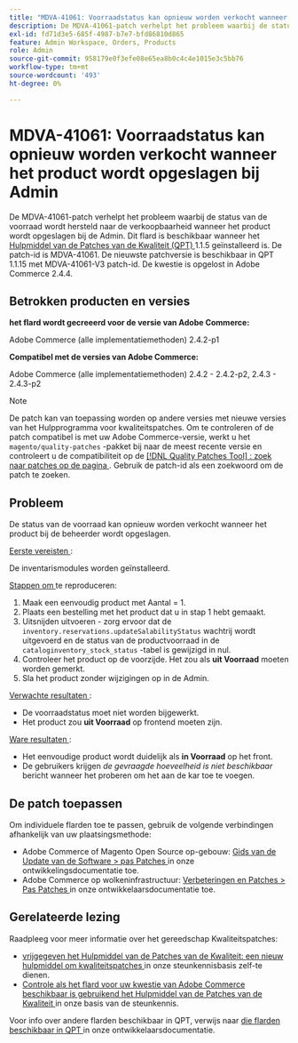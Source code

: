 ```yaml
---
title: "MDVA-41061: Voorraadstatus kan opnieuw worden verkocht wanneer het product wordt opgeslagen bij Admin"
description: De MDVA-41061-patch verhelpt het probleem waarbij de status van de voorraad wordt hersteld naar de verkoopbaarheid wanneer het product wordt opgeslagen bij de Admin. Deze patch is beschikbaar wanneer [Quality Patches Tool (QPT)] (https://devdocs.magento.com/guides/v2.4/comp-mgr/patching.html#mqp) 1.1.5 is geïnstalleerd. De patch-id is MDVA-41061. De nieuwste patchversie is beschikbaar in QPT 1.1.15 met MDVA-41061-V3 patch-id. De kwestie is opgelost in Adobe Commerce 2.4.4.
exl-id: fd71d3e5-685f-4987-b7e7-bfd86810d865
feature: Admin Workspace, Orders, Products
role: Admin
source-git-commit: 958179e0f3efe08e65ea8b0c4c4e1015e3c5bb76
workflow-type: tm+mt
source-wordcount: '493'
ht-degree: 0%

---
```


# MDVA-41061: Voorraadstatus kan opnieuw worden verkocht wanneer het product wordt opgeslagen bij Admin

De MDVA-41061-patch verhelpt het probleem waarbij de status van de voorraad wordt hersteld naar de verkoopbaarheid wanneer het product wordt opgeslagen bij de Admin. Dit flard is beschikbaar wanneer het [ Hulpmiddel van de Patches van de Kwaliteit (QPT) ](https://devdocs.magento.com/guides/v2.4/comp-mgr/patching.html#mqp) 1.1.5 geïnstalleerd is. De patch-id is MDVA-41061. De nieuwste patchversie is beschikbaar in QPT 1.1.15 met MDVA-41061-V3 patch-id. De kwestie is opgelost in Adobe Commerce 2.4.4.

## Betrokken producten en versies

**het flard wordt gecreeerd voor de versie van Adobe Commerce:**

Adobe Commerce (alle implementatiemethoden) 2.4.2-p1

**Compatibel met de versies van Adobe Commerce:**

Adobe Commerce (alle implementatiemethoden) 2.4.2 - 2.4.2-p2, 2.4.3 - 2.4.3-p2

>[!NOTE]
>
>De patch kan van toepassing worden op andere versies met nieuwe versies van het Hulpprogramma voor kwaliteitspatches. Om te controleren of de patch compatibel is met uw Adobe Commerce-versie, werkt u het `magento/quality-patches` -pakket bij naar de meest recente versie en controleert u de compatibiliteit op de [[!DNL Quality Patches Tool] : zoek naar patches op de pagina ](https://devdocs.magento.com/quality-patches/tool.html#patch-grid) . Gebruik de patch-id als een zoekwoord om de patch te zoeken.

## Probleem

De status van de voorraad kan opnieuw worden verkocht wanneer het product bij de beheerder wordt opgeslagen.

<u> Eerste vereisten </u>:

De inventarismodules worden geïnstalleerd.

<u> Stappen om </u> te reproduceren:

1. Maak een eenvoudig product met Aantal = 1.
1. Plaats een bestelling met het product dat u in stap 1 hebt gemaakt.
1. Uitsnijden uitvoeren - zorg ervoor dat de `inventory.reservations.updateSalabilityStatus` wachtrij wordt uitgevoerd en de status van de productvoorraad in de `cataloginventory_stock_status` -tabel is gewijzigd in nul.
1. Controleer het product op de voorzijde. Het zou als **uit Voorraad** moeten worden gemerkt.
1. Sla het product zonder wijzigingen op in de Admin.

<u> Verwachte resultaten </u>:

* De voorraadstatus moet niet worden bijgewerkt.
* Het product zou **uit Voorraad** op frontend moeten zijn.

<u> Ware resultaten </u>:

* Het eenvoudige product wordt duidelijk als **in Voorraad** op het front.
* De gebruikers krijgen *de gevraagde hoeveelheid is niet beschikbaar* bericht wanneer het proberen om het aan de kar toe te voegen.

## De patch toepassen

Om individuele flarden toe te passen, gebruik de volgende verbindingen afhankelijk van uw plaatsingsmethode:

* Adobe Commerce of Magento Open Source op-gebouw: [ Gids van de Update van de Software > pas Patches ](https://devdocs.magento.com/guides/v2.4/comp-mgr/patching/mqp.html) in onze ontwikkelingsdocumentatie toe.
* Adobe Commerce op wolkeninfrastructuur: [ Verbeteringen en Patches > Pas Patches ](https://devdocs.magento.com/cloud/project/project-patch.html) in onze ontwikkelaarsdocumentatie toe.

## Gerelateerde lezing

Raadpleeg voor meer informatie over het gereedschap Kwaliteitspatches:

* [ vrijgegeven het Hulpmiddel van de Patches van de Kwaliteit: een nieuw hulpmiddel om kwaliteitspatches ](/help/announcements/adobe-commerce-announcements/magento-quality-patches-released-new-tool-to-self-serve-quality-patches.md) in onze steunkennisbasis zelf-te dienen.
* [ Controle als het flard voor uw kwestie van Adobe Commerce beschikbaar is gebruikend het Hulpmiddel van de Patches van de Kwaliteit ](/help/support-tools/patches-available-in-qpt-tool/check-patch-for-magento-issue-with-magento-quality-patches.md) in onze basis van de steunkennis.

Voor info over andere flarden beschikbaar in QPT, verwijs naar [ die flarden beschikbaar in QPT ](https://devdocs.magento.com/quality-patches/tool.html#patch-grid) in onze ontwikkelaarsdocumentatie.
